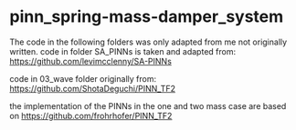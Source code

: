# pinn_spring-mass-damper_system


The code in the following folders was only adapted from me not originally written.
code in folder SA_PINNs is taken and adapted from:
https://github.com/levimcclenny/SA-PINNs

code in 03_wave folder originally from:
https://github.com/ShotaDeguchi/PINN_TF2

the implementation of the PINNs in the one and two mass case are based on
https://github.com/frohrhofer/PINN_TF2
